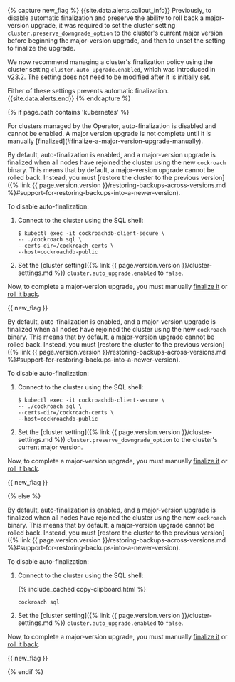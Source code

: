 {% capture new_flag %}
{{site.data.alerts.callout_info}}
Previously, to disable automatic finalization and preserve the ability to roll back a major-version upgrade, it was required to set the cluster setting `cluster.preserve_downgrade_option` to the cluster's current major version before beginning the major-version upgrade, and then to unset the setting to finalize the upgrade.

We now recommend managing a cluster's finalization policy using the cluster setting `cluster.auto_upgrade.enabled`, which was introduced in v23.2. The setting does not need to be modified after it is initially set.

Either of these settings prevents automatic finalization.
{{site.data.alerts.end}}
{% endcapture %}

{% if page.path contains 'kubernetes' %}

<section class="filter-content" markdown="1" data-scope="operator">
For clusters managed by the Operator, auto-finalization is disabled and cannot be enabled. A major version upgrade is not complete until it is manually [finalized](#finalize-a-major-version-upgrade-manually).
</section>

<section class="filter-content" markdown="1" data-scope="manual">

By default, auto-finalization is enabled, and a major-version upgrade is finalized when all nodes have rejoined the cluster using the new `cockroach` binary. This means that by default, a major-version upgrade cannot be rolled back. Instead, you must [restore the cluster to the previous version]({% link {{ page.version.version }}/restoring-backups-across-versions.md %}#support-for-restoring-backups-into-a-newer-version).

To disable auto-finalization:

1. Connect to the cluster using the SQL shell:

    ~~~ shell
    $ kubectl exec -it cockroachdb-client-secure \
    -- ./cockroach sql \
    --certs-dir=/cockroach-certs \
    --host=cockroachdb-public
    ~~~

1. Set the [cluster setting]({% link {{ page.version.version }}/cluster-settings.md %}) `cluster.auto_upgrade.enabled` to `false`.

Now, to complete a major-version upgrade, you must manually [finalize it](#finalize-a-major-version-upgrade-manually) or [roll it back](#roll-back-a-major-version-upgrade).

{{ new_flag }}

</section>

<section class="filter-content" markdown="1" data-scope="helm">

By default, auto-finalization is enabled, and a major-version upgrade is finalized when all nodes have rejoined the cluster using the new `cockroach` binary. This means that by default, a major-version upgrade cannot be rolled back. Instead, you must [restore the cluster to the previous version]({% link {{ page.version.version }}/restoring-backups-across-versions.md %}#support-for-restoring-backups-into-a-newer-version).

To disable auto-finalization:

1. Connect to the cluster using the SQL shell:

    ~~~ shell
    $ kubectl exec -it cockroachdb-client-secure \
    -- ./cockroach sql \
    --certs-dir=/cockroach-certs \
    --host=cockroachdb-public
    ~~~

1. Set the [cluster setting]({% link {{ page.version.version }}/cluster-settings.md %}) `cluster.preserve_downgrade_option` to the cluster's current major version.

Now, to complete a major-version upgrade, you must manually [finalize it](#finalize-a-major-version-upgrade-manually) or [roll it back](#roll-back-a-major-version-upgrade).

{{ new_flag }}

</section>

{% else %}

By default, auto-finalization is enabled, and a major-version upgrade is finalized when all nodes have rejoined the cluster using the new `cockroach` binary. This means that by default, a major-version upgrade cannot be rolled back. Instead, you must [restore the cluster to the previous version]({% link {{ page.version.version }}/restoring-backups-across-versions.md %}#support-for-restoring-backups-into-a-newer-version).

To disable auto-finalization:

1. Connect to the cluster using the SQL shell:

    {% include_cached copy-clipboard.html %}
    ~~~ shell
    cockroach sql
    ~~~

1. Set the [cluster setting]({% link {{ page.version.version }}/cluster-settings.md %}) `cluster.auto_upgrade.enabled` to `false`.

Now, to complete a major-version upgrade, you must manually [finalize it](#finalize-a-major-version-upgrade-manually) or [roll it back](#roll-back-a-major-version-upgrade).

{{ new_flag }}

{% endif %}
